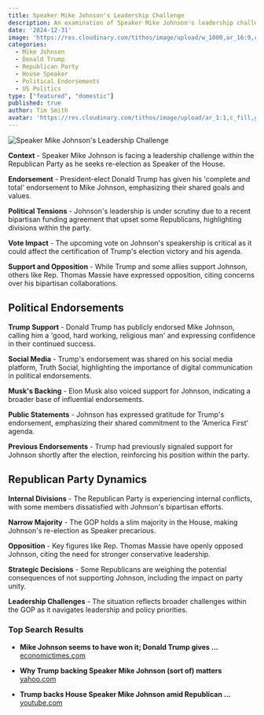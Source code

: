 ```yaml
---
title: Speaker Mike Johnson's Leadership Challenge
description: An examination of Speaker Mike Johnson's leadership challenge within the Republican Party, his re-election bid, and the implications of Donald Trump's endorsement.
date: '2024-12-31'
image: 'https://res.cloudinary.com/tithos/image/upload/w_1000,ar_16:9,c_fill,g_auto,e_sharpen/v1735677607/speaker-johnson_ybqynl.jpg'
categories:
  - Mike Johnson
  - Donald Trump
  - Republican Party
  - House Speaker
  - Political Endorsements
  - US Politics
type: ["featured", "domestic"]
published: true
author: Tim Smith
avatar: 'https://res.cloudinary.com/tithos/image/upload/ar_1:1,c_fill,g_auto,q_auto:eco,r_max,w_100/v1703907649/me_f8wxaa.avif'
---
```


<script>
  import { ExternalLink, Image } from '../lib';
</script>

<Image
  src='https://res.cloudinary.com/tithos/image/upload/w_1000,ar_16:9,c_fill,g_auto,e_sharpen/v1735677607/speaker-johnson_ybqynl.jpg'
  alt="Speaker Mike Johnson's Leadership Challenge"
/>

**Context** - Speaker Mike Johnson is facing a leadership challenge within the Republican Party as he seeks re-election as Speaker of the House.

**Endorsement** - President-elect Donald Trump has given his 'complete and total' endorsement to Mike Johnson, emphasizing their shared goals and values.

**Political Tensions** - Johnson's leadership is under scrutiny due to a recent bipartisan funding agreement that upset some Republicans, highlighting divisions within the party.

**Vote Impact** - The upcoming vote on Johnson's speakership is critical as it could affect the certification of Trump's election victory and his agenda.

**Support and Opposition** - While Trump and some allies support Johnson, others like Rep. Thomas Massie have expressed opposition, citing concerns over his bipartisan collaborations.

## Political Endorsements

**Trump Support** - Donald Trump has publicly endorsed Mike Johnson, calling him a 'good, hard working, religious man' and expressing confidence in their continued success.

**Social Media** - Trump's endorsement was shared on his social media platform, Truth Social, highlighting the importance of digital communication in political endorsements.

**Musk's Backing** - Elon Musk also voiced support for Johnson, indicating a broader base of influential endorsements.

**Public Statements** - Johnson has expressed gratitude for Trump's endorsement, emphasizing their shared commitment to the 'America First' agenda.

**Previous Endorsements** - Trump had previously signaled support for Johnson shortly after the election, reinforcing his position within the party.

## Republican Party Dynamics

**Internal Divisions** - The Republican Party is experiencing internal conflicts, with some members dissatisfied with Johnson's bipartisan efforts.

**Narrow Majority** - The GOP holds a slim majority in the House, making Johnson's re-election as Speaker precarious.

**Opposition** - Key figures like Rep. Thomas Massie have openly opposed Johnson, citing the need for stronger conservative leadership.

**Strategic Decisions** - Some Republicans are weighing the potential consequences of not supporting Johnson, including the impact on party unity.

**Leadership Challenges** - The situation reflects broader challenges within the GOP as it navigates leadership and policy priorities.

### Top Search Results

- **Mike Johnson seems to have won it; Donald Trump gives ...**
  [economictimes.com](https://economictimes.com)

- **Why Trump backing Speaker Mike Johnson (sort of) matters**
  [yahoo.com](https://www.yahoo.com)

- **Trump backs House Speaker Mike Johnson amid Republican ...**
  [youtube.com](https://www.youtube.com)